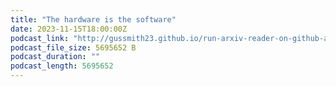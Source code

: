 ```yaml
---
title: "The hardware is the software"
date: 2023-11-15T18:00:00Z
podcast_link: "http://gussmith23.github.io/run-arxiv-reader-on-github-actions/audio/The_hardware_is_the_software.mp3"
podcast_file_size: 5695652 B
podcast_duration: ""
podcast_length: 5695652
---
```

